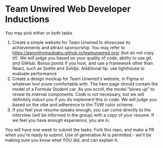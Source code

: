# Team Unwired Web Developer Inductions
You may pick either or both tasks

1. Create a simple website for Team Unwired to showcase its achievements and attract sponsorship. You may refer to https://aaronthomasbabu.github.io/teamunwired.org/ (but do not copy it!). We will judge you based on your quality of code, ability to use git, and GitHub. Bonus points if you host, and use a framework other than React, such as Svelte and Solidjs. Additional tip: use lighthouse to evaluate performance
2. Create a design mockup for Team Unwired's website, in Figma or whatever tool youre comfortable with. The hero page should contain the model of a Formula Student car. As you scroll, the model."blows up" to reveal its internal components. Code is not necessary, but we will definitely induct you if you do implement this in code. We will judge you based on the vibe and adherence to the TUW color scheme.
3. If you feel your resume speaks enough, you can come directly to the interview (will be informed in the group) with a copy of your resume. If we feel you have enough experience, you are in.

You will have one week to submit the tasks. Fork this repo, and make a PR when you're ready to submit. 
Use of generative AI is permitted - we'll be making sure you know what YOU did, and can explain it.
